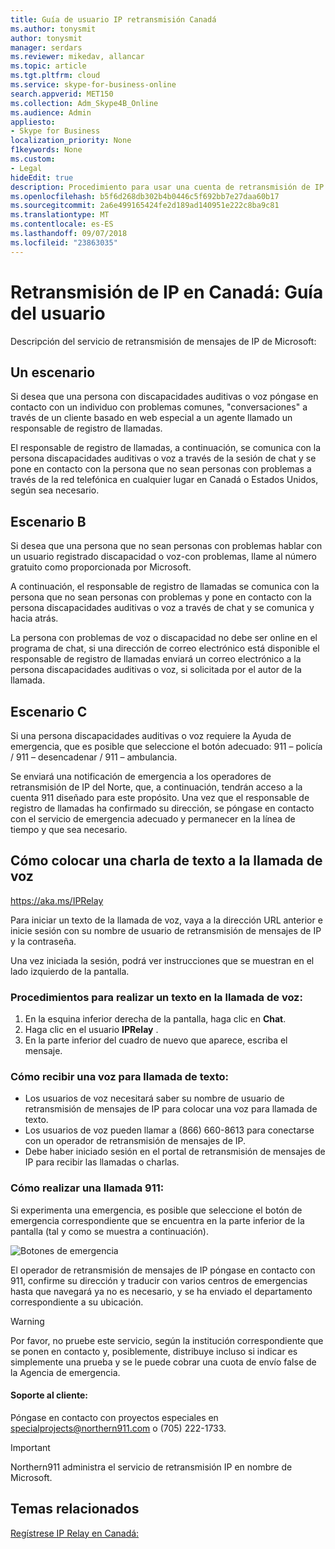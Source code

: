```yaml
---
title: Guía de usuario IP retransmisión Canadá
ms.author: tonysmit
author: tonysmit
manager: serdars
ms.reviewer: mikedav, allancar
ms.topic: article
ms.tgt.pltfrm: cloud
ms.service: skype-for-business-online
search.appverid: MET150
ms.collection: Adm_Skype4B_Online
ms.audience: Admin
appliesto:
- Skype for Business
localization_priority: None
f1keywords: None
ms.custom:
- Legal
hideEdit: true
description: Procedimiento para usar una cuenta de retransmisión de IP para Canadá.
ms.openlocfilehash: b5f6d268db302b4b0446c5f692bb7e27daa60b17
ms.sourcegitcommit: 2a6e499165424fe2d189ad140951e222c8ba9c81
ms.translationtype: MT
ms.contentlocale: es-ES
ms.lasthandoff: 09/07/2018
ms.locfileid: "23863035"
---
```

# <a name="ip-relay-in-canada---user-guide"></a>Retransmisión de IP en Canadá: Guía del usuario

Descripción del servicio de retransmisión de mensajes de IP de Microsoft:

## <a name="scenario-a"></a>Un escenario
Si desea que una persona con discapacidades auditivas o voz póngase en contacto con un individuo con problemas comunes, "conversaciones" a través de un cliente basado en web especial a un agente llamado un responsable de registro de llamadas.

El responsable de registro de llamadas, a continuación, se comunica con la persona discapacidades auditivas o voz a través de la sesión de chat y se pone en contacto con la persona que no sean personas con problemas a través de la red telefónica en cualquier lugar en Canadá o Estados Unidos, según sea necesario.

## <a name="scenario-b"></a>Escenario B
Si desea que una persona que no sean personas con problemas hablar con un usuario registrado discapacidad o voz-con problemas, llame al número gratuito como proporcionada por Microsoft.

A continuación, el responsable de registro de llamadas se comunica con la persona que no sean personas con problemas y pone en contacto con la persona discapacidades auditivas o voz a través de chat y se comunica y hacia atrás.

La persona con problemas de voz o discapacidad no debe ser online en el programa de chat, si una dirección de correo electrónico está disponible el responsable de registro de llamadas enviará un correo electrónico a la persona discapacidades auditivas o voz, si solicitada por el autor de la llamada.

## <a name="scenario-c"></a>Escenario C
Si una persona discapacidades auditivas o voz requiere la Ayuda de emergencia, que es posible que seleccione el botón adecuado: 911 – policía / 911 – desencadenar / 911 – ambulancia.

Se enviará una notificación de emergencia a los operadores de retransmisión de IP del Norte, que, a continuación, tendrán acceso a la cuenta 911 diseñado para este propósito. Una vez que el responsable de registro de llamadas ha confirmado su dirección, se póngase en contacto con el servicio de emergencia adecuado y permanecer en la línea de tiempo y que sea necesario.

## <a name="how-to-place-a-text-chat-to-voice-call"></a>Cómo colocar una charla de texto a la llamada de voz

https://aka.ms/IPRelay

Para iniciar un texto de la llamada de voz, vaya a la dirección URL anterior e inicie sesión con su nombre de usuario de retransmisión de mensajes de IP y la contraseña.

Una vez iniciada la sesión, podrá ver instrucciones que se muestran en el lado izquierdo de la pantalla.

### <a name="how-to-make-a-text-to-voice-call"></a>Procedimientos para realizar un texto en la llamada de voz:
1. En la esquina inferior derecha de la pantalla, haga clic en **Chat**.
2. Haga clic en el usuario **IPRelay** .
3. En la parte inferior del cuadro de nuevo que aparece, escriba el mensaje.

### <a name="how-to-receive-a-voice-to-text-call"></a>Cómo recibir una voz para llamada de texto:
- Los usuarios de voz necesitará saber su nombre de usuario de retransmisión de mensajes de IP para colocar una voz para llamada de texto.
- Los usuarios de voz pueden llamar a (866) 660-8613 para conectarse con un operador de retransmisión de mensajes de IP.
- Debe haber iniciado sesión en el portal de retransmisión de mensajes de IP para recibir las llamadas o charlas.

### <a name="how-to-place-a-911-call"></a>Cómo realizar una llamada 911:
Si experimenta una emergencia, es posible que seleccione el botón de emergencia correspondiente que se encuentra en la parte inferior de la pantalla (tal y como se muestra a continuación).

![Botones de emergencia](../images/ip-relay-emergency-buttons.png)

El operador de retransmisión de mensajes de IP póngase en contacto con 911, confirme su dirección y traducir con varios centros de emergencias hasta que navegará ya no es necesario, y se ha enviado el departamento correspondiente a su ubicación.

> [!WARNING]
> Por favor, no pruebe este servicio, según la institución correspondiente que se ponen en contacto y, posiblemente, distribuye incluso si indicar es simplemente una prueba y se le puede cobrar una cuota de envío false de la Agencia de emergencia.

#### <a name="customer-support"></a>Soporte al cliente:
Póngase en contacto con proyectos especiales en [specialprojects@northern911.com](mailto:specialprojects@northern911.com) o (705) 222-1733.

> [!IMPORTANT]
> Northern911 administra el servicio de retransmisión IP en nombre de Microsoft.

## <a name="related-topics"></a>Temas relacionados

[Regístrese IP Relay en Canadá:](ip-relay-canada-email-signup.md)






